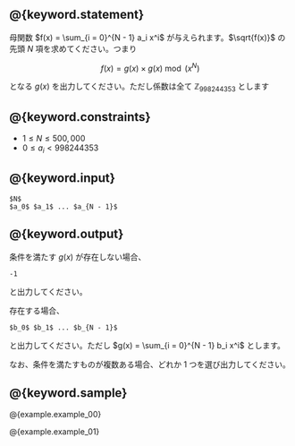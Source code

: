 ## @{keyword.statement}
母関数 $f(x) = \sum_{i = 0}^{N - 1} a_i x^i$ が与えられます。$\sqrt{f(x)}$ の先頭 $N$ 項を求めてください。つまり

$$f(x) = g(x) \times g(x) \bmod (x^N)$$

となる $g(x)$ を出力してください。ただし係数は全て $\mathbb{Z}_{998244353}$ とします


## @{keyword.constraints}

- $1 \leq N \leq 500,000$
- $0 \leq a_i < 998244353$

## @{keyword.input}

```
$N$
$a_0$ $a_1$ ... $a_{N - 1}$
```

## @{keyword.output}

条件を満たす $g(x)$ が存在しない場合、

```
-1
```

と出力してください。

存在する場合、

```
$b_0$ $b_1$ ... $b_{N - 1}$
```

と出力してください。ただし $g(x) = \sum_{i = 0}^{N - 1} b_i x^i$ とします。

なお、条件を満たすものが複数ある場合、どれか 1 つを選び出力してください。


## @{keyword.sample}

@{example.example_00}

@{example.example_01}
